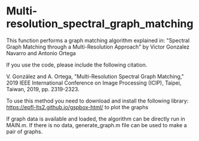 # Multi-resolution_spectral_graph_matching
This function performs a graph matching algorithm explained in:
"Spectral Graph Matching through a Multi-Resolution Approach" by
Victor Gonzalez Navarro and Antonio Ortega

If you use the code, please include the following citation.

V. González and A. Ortega, "Multi-Resolution Spectral Graph Matching," 2019 IEEE International Conference on Image Processing (ICIP), Taipei, Taiwan, 2019, pp. 2319-2323.

To use this method you need to download and install the following library:
https://epfl-lts2.github.io/gspbox-html/ to plot the graphs

If graph data is available and loaded, the algorithm can be directly run in MAIN.m.
If there is no data, generate_graph.m file can be used to make a pair of graphs.
